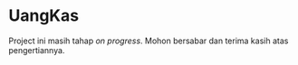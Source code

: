 # UangKas

Project ini masih tahap _on progress_. Mohon bersabar dan terima kasih atas pengertiannya.
